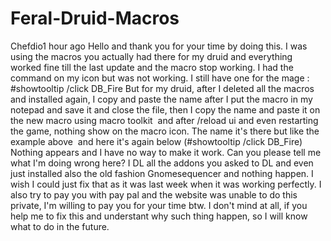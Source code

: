 # Feral-Druid-Macros
  Chefdio1 hour ago Hello and thank you for your time by doing this. I was using the macros you actually had there for my druid and everything worked fine till the last update and the macro stop working. I had the command on my icon but was not working. I still have one for the mage : #showtooltip /click DB_Fire But for my druid, after I deleted all the macros and installed again, I copy and paste the name after I put the macro in my notepad and save it and close the file, then I copy the name and paste it on the new macro using macro toolkit  and after /reload ui and even restarting the game, nothing show on the macro icon. The name it's there but like the example above  and here it's again below (#showtooltip /click DB_Fire) Nothing appears and I have no way to make it work. Can you please tell me what I'm doing wrong here? I DL all the addons you asked to DL and even just installed also the old fashion Gnomesequencer and nothing happen. I wish I could just fix that as it was last week when it was working perfectly. I also try to pay you with pay pal and the website was unable to do this private, I'm willing to pay you for your time btw. I don't mind at all, if you help me to fix this and understant why such thing happen, so I will know what to do in the future.

